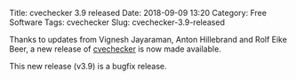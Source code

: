 Title: cvechecker 3.9 released
Date: 2018-09-09 13:20
Category: Free Software
Tags: cvechecker
Slug: cvechecker-3.9-released

Thanks to updates from Vignesh Jayaraman, Anton Hillebrand and Rolf Eike Beer,
a new release of [cvechecker](https://github.com/sjvermeu/cvechecker/wiki) is
now made available.

This new release (v3.9) is a bugfix release.

<!-- PELICAN_END_SUMMARY -->

